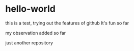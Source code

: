 # hello-world
this is a test, trying out the features of github
It's fun so far

my observation added so far

just another repository
